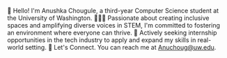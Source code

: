 👋 Hello! I'm Anushka Chougule, a third-year Computer Science student at the University of Washington.
👩🏽‍💻 Passionate about creating inclusive spaces and amplifying diverse voices in STEM, I'm committed to fostering an environment where everyone can thrive.
💭 Actively seeking internship opportunities in the tech industry to apply and expand my skills in real-world setting.
🤝 Let's Connect. You can reach me at Anuchoug@uw.edu.



<!--
**Anushka23ja/Anushka23ja** is a ✨ _special_ ✨ repository because its `README.md` (this file) appears on your GitHub profile.

Here are some ideas to get you started:

- 🔭 I’m currently working on ...
- 🌱 I’m currently learning ...
- 👯 I’m looking to collaborate on ...
- 🤔 I’m looking for help with ...
- 💬 Ask me about ...
- 📫 How to reach me: ...
- 😄 Pronouns: ...
- ⚡ Fun fact: ...
-->
